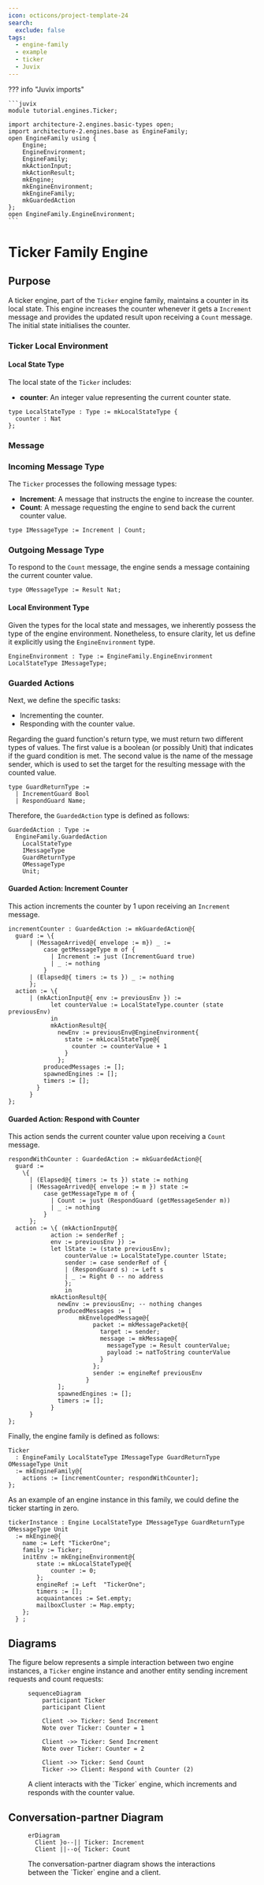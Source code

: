 ```yaml
---
icon: octicons/project-template-24
search:
  exclude: false
tags:
  - engine-family
  - example
  - ticker
  - Juvix
---
```



??? info "Juvix imports"

    ```juvix
    module tutorial.engines.Ticker;

    import architecture-2.engines.basic-types open;
    import architecture-2.engines.base as EngineFamily;
    open EngineFamily using {
        Engine;
        EngineEnvironment;
        EngineFamily;
        mkActionInput;
        mkActionResult;
        mkEngine;
        mkEngineEnvironment;
        mkEngineFamily;
        mkGuardedAction
    };
    open EngineFamily.EngineEnvironment;
    ```

# Ticker Family Engine

## Purpose

A ticker engine, part of the `Ticker` engine family, maintains a counter in its
local state. This engine increases the counter whenever it gets a `Increment` message
and provides the updated result upon receiving a `Count` message. The initial
state initialises the counter.

### Ticker Local Environment

#### Local State Type

The local state of the `Ticker` includes:

- **counter**: An integer value representing the current counter state.

```juvix
type LocalStateType : Type := mkLocalStateType {
  counter : Nat
};
```

### Message

### Incoming Message Type

The `Ticker` processes the following message types:

- **Increment**: A message that instructs the engine to increase the counter.
- **Count**: A message requesting the engine to send back the current counter
  value.

```juvix
type IMessageType := Increment | Count;
```

### Outgoing Message Type

To respond to the `Count` message, the engine sends a message containing the
current counter value.

```juvix
type OMessageType := Result Nat;
```

#### Local Environment Type

Given the types for the local state and messages, we inherently possess the type
of the engine environment. Nonetheless, to ensure clarity, let us define it
explicitly using the `EngineEnvironment` type.

```juvix
EngineEnvironment : Type := EngineFamily.EngineEnvironment LocalStateType IMessageType;
```

### Guarded Actions

Next, we define the specific tasks:

- Incrementing the counter.
- Responding with the counter value.

Regarding the guard function's return type, we must return two different types
of values. The first value is a boolean (or possibly Unit) that indicates if the
guard condition is met. The second value is the name of the message sender,
which is used to set the target for the resulting message with the counted
value.

```juvix
type GuardReturnType :=
  | IncrementGuard Bool
  | RespondGuard Name;
```

Therefore, the `GuardedAction` type is defined as follows:

```juvix
GuardedAction : Type :=
  EngineFamily.GuardedAction
    LocalStateType
    IMessageType
    GuardReturnType
    OMessageType
    Unit;
```

#### Guarded Action: Increment Counter

This action increments the counter by 1 upon receiving an `Increment` message.

```juvix
incrementCounter : GuardedAction := mkGuardedAction@{
  guard := \{
      | (MessageArrived@{ envelope := m}) _ :=
          case getMessageType m of {
            | Increment := just (IncrementGuard true)
            | _ := nothing
          }
      | (Elapsed@{ timers := ts }) _ := nothing
      };
  action := \{
      | (mkActionInput@{ env := previousEnv }) :=
            let counterValue := LocalStateType.counter (state previousEnv)
            in
            mkActionResult@{
              newEnv := previousEnv@EngineEnvironment{
                state := mkLocalStateType@{
                  counter := counterValue + 1
                }
              };
          producedMessages := [];
          spawnedEngines := [];
          timers := [];
        }
      }
};
```

#### Guarded Action: Respond with Counter

This action sends the current counter value upon receiving a `Count` message.

```juvix
respondWithCounter : GuardedAction := mkGuardedAction@{
  guard :=
    \{
      | (Elapsed@{ timers := ts }) state := nothing
      | (MessageArrived@{ envelope := m }) state :=
          case getMessageType m of {
            | Count := just (RespondGuard (getMessageSender m))
            | _ := nothing
          }
      };
  action := \{ (mkActionInput@{
            action := senderRef ;
            env := previousEnv }) :=
            let lState := (state previousEnv);
                counterValue := LocalStateType.counter lState;
                sender := case senderRef of {
                | (RespondGuard s) := Left s
                | _ := Right 0 -- no address
                };
                in
            mkActionResult@{
              newEnv := previousEnv; -- nothing changes
              producedMessages := [
                    mkEnvelopedMessage@{
                        packet := mkMessagePacket@{
                          target := sender;
                          message := mkMessage@{
                            messageType := Result counterValue;
                            payload := natToString counterValue
                          }
                        };
                        sender := engineRef previousEnv
                      }
              ];
              spawnedEngines := [];
              timers := [];
            }
      }
};
```

Finally, the engine family is defined as follows:

```juvix
Ticker
  : EngineFamily LocalStateType IMessageType GuardReturnType OMessageType Unit
  := mkEngineFamily@{
    actions := [incrementCounter; respondWithCounter];
};
```

As an example of an engine instance in this family, we could
define the ticker starting in zero.

```juvix
tickerInstance : Engine LocalStateType IMessageType GuardReturnType OMessageType Unit
  := mkEngine@{
    name := Left "TickerOne";
    family := Ticker;
    initEnv := mkEngineEnvironment@{
        state := mkLocalStateType@{
            counter := 0;
        };
        engineRef := Left  "TickerOne";
        timers := [];
        acquaintances := Set.empty;
        mailboxCluster := Map.empty;
    };
  } ;
```


## Diagrams


The figure below represents a simple interaction between two engine instances, a
`Ticker` engine instance and another entity sending increment requests and count
requests:

<figure markdown="span">

```mermaid
sequenceDiagram
    participant Ticker
    participant Client

    Client ->> Ticker: Send Increment
    Note over Ticker: Counter = 1

    Client ->> Ticker: Send Increment
    Note over Ticker: Counter = 2

    Client ->> Ticker: Send Count
    Ticker ->> Client: Respond with Counter (2)
```

<figcaption markdown="span">
A client interacts with the `Ticker` engine, which increments and responds with the counter value.
</figcaption>
</figure>

## Conversation-partner Diagram

<figure markdown="span">

```mermaid
erDiagram
  Client }o--|| Ticker: Increment
  Client ||--o{ Ticker: Count
```

<figcaption markdown="span">
The conversation-partner diagram shows the interactions between the `Ticker` engine and a client.
</figcaption>

</figure>